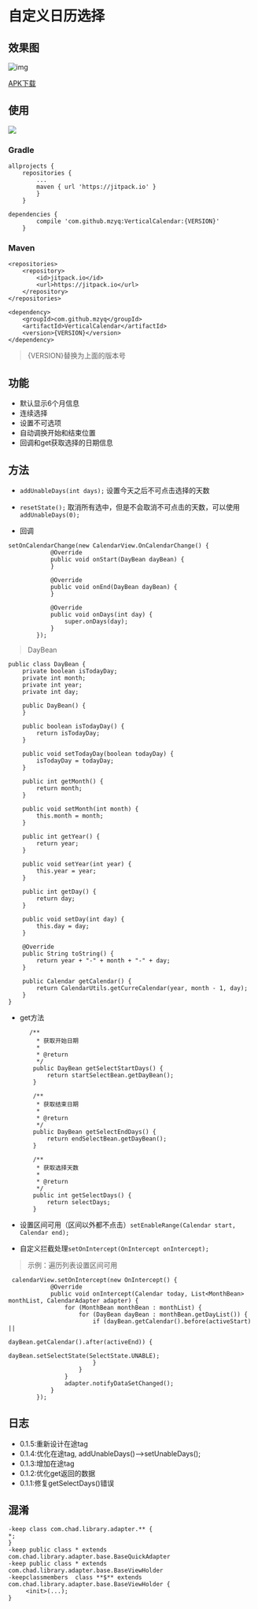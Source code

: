 # 自定义日历选择


## 效果图

![img](https://github.com/mzyq/VerticalCalendar/blob/master/img/preview.gif)

[APK下载](https://w-5.net/YPqDk)

## 使用

[![](https://jitpack.io/v/mzyq/VerticalCalendar.svg)](https://jitpack.io/#mzyq/VerticalCalendar)

### Gradle
```
allprojects {
    repositories {
		...
		maven { url 'https://jitpack.io' }
		}
	}
```

```
dependencies {
        compile 'com.github.mzyq:VerticalCalendar:{VERSION}'
    }
```

### Maven
```
<repositories>
    <repository>
        <id>jitpack.io</id>
        <url>https://jitpack.io</url>
    </repository>
</repositories>
```

```
<dependency>
    <groupId>com.github.mzyq</groupId>
    <artifactId>VerticalCalendar</artifactId>
    <version>{VERSION}</version>
</dependency>
```

>{VERSION}替换为上面的版本号

## 功能
* 默认显示6个月信息
* 连续选择
* 设置不可选项
* 自动调换开始和结束位置
* 回调和get获取选择的日期信息

## 方法
* ```addUnableDays(int days);```
设置今天之后不可点击选择的天数

* ```resetState();```
取消所有选中，但是不会取消不可点击的天数，可以使用
```addUnableDays(0);```

* 回调
```
setOnCalendarChange(new CalendarView.OnCalendarChange() {
            @Override
            public void onStart(DayBean dayBean) {
            }

            @Override
            public void onEnd(DayBean dayBean) {
            }

            @Override
            public void onDays(int day) {
                super.onDays(day);
            }
        });
```
>DayBean
```
public class DayBean {
    private boolean isTodayDay;
    private int month;
    private int year;
    private int day;

    public DayBean() {
    }

    public boolean isTodayDay() {
        return isTodayDay;
    }

    public void setTodayDay(boolean todayDay) {
        isTodayDay = todayDay;
    }

    public int getMonth() {
        return month;
    }

    public void setMonth(int month) {
        this.month = month;
    }

    public int getYear() {
        return year;
    }

    public void setYear(int year) {
        this.year = year;
    }

    public int getDay() {
        return day;
    }

    public void setDay(int day) {
        this.day = day;
    }

    @Override
    public String toString() {
        return year + "-" + month + "-" + day;
    }

    public Calendar getCalendar() {
        return CalendarUtils.getCurreCalendar(year, month - 1, day);
    }
}
```

* get方法

```
      /**
        * 获取开始日期
        *
        * @return
        */
       public DayBean getSelectStartDays() {
           return startSelectBean.getDayBean();
       }

       /**
        * 获取结束日期
        *
        * @return
        */
       public DayBean getSelectEndDays() {
           return endSelectBean.getDayBean();
       }

       /**
        * 获取选择天数
        *
        * @return
        */
       public int getSelectDays() {
           return selectDays;
       }
```
* 设置区间可用（区间以外都不点击）```setEnableRange(Calendar start, Calendar end);```

* 自定义拦截处理```setOnIntercept(OnIntercept onIntercept);```
> 示例：遍历列表设置区间可用
```
 calendarView.setOnIntercept(new OnIntercept() {
            @Override
            public void onIntercept(Calendar today, List<MonthBean> monthList, CalendarAdapter adapter) {
                for (MonthBean monthBean : monthList) {
                    for (DayBean dayBean : monthBean.getDayList()) {
                        if (dayBean.getCalendar().before(activeStart) ||
                                dayBean.getCalendar().after(activeEnd)) {
                            dayBean.setSelectState(SelectState.UNABLE);
                        }
                    }
                }
                adapter.notifyDataSetChanged();
            }
        });
```

## 日志
* 0.1.5:重新设计在途tag
* 0.1.4:优化在途tag, addUnableDays()-->setUnableDays();
* 0.1.3:增加在途tag
* 0.1.2:优化get返回的数据
* 0.1.1:修复getSelectDays()错误

## 混淆
```
-keep class com.chad.library.adapter.** {
*;
}
-keep public class * extends com.chad.library.adapter.base.BaseQuickAdapter
-keep public class * extends com.chad.library.adapter.base.BaseViewHolder
-keepclassmembers  class **$** extends com.chad.library.adapter.base.BaseViewHolder {
     <init>(...);
}
```
